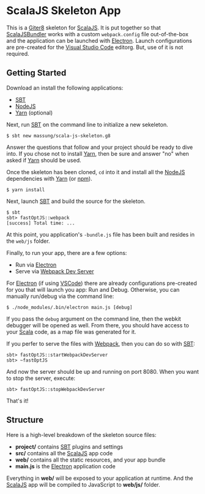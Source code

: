 # ScalaJS Skeleton App

This is a [Giter8][g8] skeleton for [ScalaJS][scalajs]. It is put together so that [ScalaJSBundler][bundler] works with a custom `webpack.config` file out-of-the-box and the application can be launched with [Electron][electron]. Launch configurations are pre-created for the [Visual Studio Code][vscode] editorg. But, use of it is not required.

## Getting Started

Download an install the following applications:

* [SBT][sbt]
* [NodeJS][nodejs]
* [Yarn][yarn] (optional)

Next, run [SBT][sbt] on the command line to initialize a new sekeleton.

```
$ sbt new massung/scala-js-skeleton.g8
```

Answer the questions that follow and your project should be ready to dive into. If you chose not to install [Yarn][yarn], then be sure and answer "no" when asked if [Yarn][yarn] should be used.

Once the skeleton has been cloned, `cd` into it and install all the [NodeJS][nodejs] dependencies with [Yarn][yarn] (or [npm][npm]).

```
$ yarn install
```

Next, launch [SBT][sbt] and build the source for the skeleton.

```
$ sbt
sbt> fastOptJS::webpack
[success] Total time: ...
```

At this point, you application's `-bundle.js` file has been built and resides in the `web/js` folder.

Finally, to run your app, there are a few options:

* Run via [Electron][electron]
* Serve via [Webpack Dev Server][server]

For [Electron][electron] (if using [VSCode][vscode]) there are already configurations pre-created for you that will launch you app: Run and Debug. Otherwise, you can manually run/debug via the command line:

```
$ ./node_modules/.bin/electron main.js [debug]
```

If you pass the `debug` argument on the command line, then the webkit debugger will be opened as well. From there, you should have access to your [Scala][scala] code, as a map file was generated for it.

If you perfer to serve the files with [Webpack][webpack], then you can do so with [SBT][sbt]:

```
sbt> fastOptJS::startWebpackDevServer
sbt> ~fastOptJS
```

And now the server should be up and running on port 8080. When you want to stop the server, execute:

```
sbt> fastOptJS::stopWebpackDevServer
```

That's it!

## Structure

Here is a high-level breakdown of the skeleton source files:

* **project/** contains [SBT][sbt] plugins and settings
* **src/** contains all the [ScalaJS][scalajs] app code
* **web/** contains all the static resources, and your app bundle
* **main.js** is the [Electron][electron] application code

Everything in **web/** will be exposed to your application at runtime. And the [ScalaJS][scalajs] app will be compiled to JavaScript to **web/js/** folder.

[g8]:           http://www.foundweekends.org/giter8
[scala]:        http://www.scala.org
[scalajs]:      http://www.scala-js.org
[bundler]:      https://scalacenter.github.io/scalajs-bundler
[nodejs]:       https://nodejs.org
[electron]:     https://electron.atom.io
[webpack]:      https://webpack.js.org
[server]:       https://github.com/webpack/webpack-dev-server
[yarn]:         https://yarnpkg.com/en
[npm]:          https://www.npmjs.com
[zip]:          https://github.com/massung/scala-js-skeleton/archive/v1.0.zip
[sbt]:          http://www.scala-sbt.org
[vscode]:       https://code.visualstudio.com
[extension]:    https://marketplace.visualstudio.com/items?itemName=dragos.scala-lsp